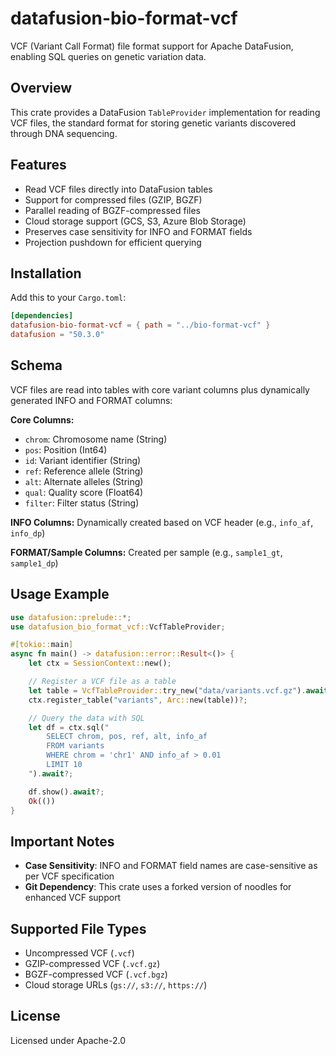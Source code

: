 # datafusion-bio-format-vcf

VCF (Variant Call Format) file format support for Apache DataFusion, enabling SQL queries on genetic variation data.

## Overview

This crate provides a DataFusion `TableProvider` implementation for reading VCF files, the standard format for storing genetic variants discovered through DNA sequencing.

## Features

- Read VCF files directly into DataFusion tables
- Support for compressed files (GZIP, BGZF)
- Parallel reading of BGZF-compressed files
- Cloud storage support (GCS, S3, Azure Blob Storage)
- Preserves case sensitivity for INFO and FORMAT fields
- Projection pushdown for efficient querying

## Installation

Add this to your `Cargo.toml`:

```toml
[dependencies]
datafusion-bio-format-vcf = { path = "../bio-format-vcf" }
datafusion = "50.3.0"
```

## Schema

VCF files are read into tables with core variant columns plus dynamically generated INFO and FORMAT columns:

**Core Columns:**
- `chrom`: Chromosome name (String)
- `pos`: Position (Int64)
- `id`: Variant identifier (String)
- `ref`: Reference allele (String)
- `alt`: Alternate alleles (String)
- `qual`: Quality score (Float64)
- `filter`: Filter status (String)

**INFO Columns:** Dynamically created based on VCF header (e.g., `info_af`, `info_dp`)

**FORMAT/Sample Columns:** Created per sample (e.g., `sample1_gt`, `sample1_dp`)

## Usage Example

```rust
use datafusion::prelude::*;
use datafusion_bio_format_vcf::VcfTableProvider;

#[tokio::main]
async fn main() -> datafusion::error::Result<()> {
    let ctx = SessionContext::new();

    // Register a VCF file as a table
    let table = VcfTableProvider::try_new("data/variants.vcf.gz").await?;
    ctx.register_table("variants", Arc::new(table))?;

    // Query the data with SQL
    let df = ctx.sql("
        SELECT chrom, pos, ref, alt, info_af
        FROM variants
        WHERE chrom = 'chr1' AND info_af > 0.01
        LIMIT 10
    ").await?;

    df.show().await?;
    Ok(())
}
```

## Important Notes

- **Case Sensitivity**: INFO and FORMAT field names are case-sensitive as per VCF specification
- **Git Dependency**: This crate uses a forked version of noodles for enhanced VCF support

## Supported File Types

- Uncompressed VCF (`.vcf`)
- GZIP-compressed VCF (`.vcf.gz`)
- BGZF-compressed VCF (`.vcf.bgz`)
- Cloud storage URLs (`gs://`, `s3://`, `https://`)

## License

Licensed under Apache-2.0

